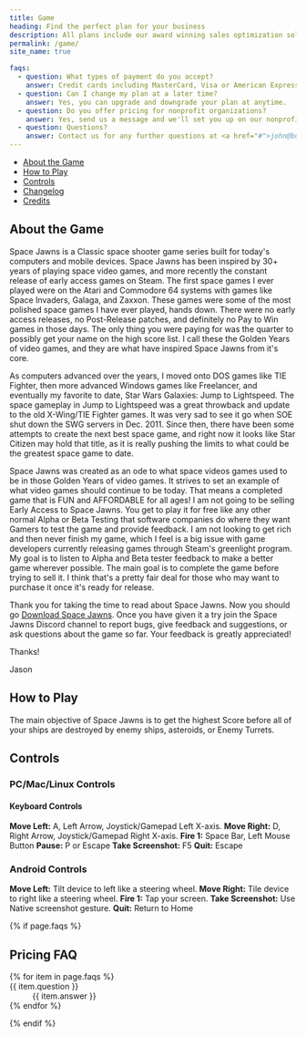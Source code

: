 ```yaml
---
title: Game
heading: Find the perfect plan for your business
description: All plans include our award winning sales optimization solution to track your sales in real time.
permalink: /game/
site_name: true

faqs:
  - question: What types of payment do you accept?
    answer: Credit cards including MasterCard, Visa or American Express.
  - question: Can I change my plan at a later time?
    answer: Yes, you can upgrade and downgrade your plan at anytime.
  - question: Do you offer pricing for nonprofit organizations?
    answer: Yes, send us a message and we'll set you up on our nonprofit pricing.
  - question: Questions?
    answer: Contact us for any further questions at <a href="#">john@business.com</a>.
---
```


<nav class="page-menu" role="navigation" aria-expanded="false" aria-label="Page menu">
  <ul>
    <li><a href="/about">About the Game</a><i class="fas fa-grip-lines-vertical"></i></li>
    <li><a href="/game#how-to-play">How to Play</a><i class="fas fa-grip-lines-vertical"></i></li>
    <li><a href="/game#controls">Controls</a><i class="fas fa-grip-lines-vertical"></i></li>
    <li><a href="/game#changelog">Changelog</a><i class="fas fa-grip-lines-vertical"></i></li>
    <li><a href="/game#credits">Credits</a><i class="fas fa-grip-lines-vertical"></i></li>
  </ul>
</nav>

<h2>About the Game</h2>

Space Jawns is a Classic space shooter game series built for today's computers and mobile devices. Space Jawns has been inspired by 30+ years of playing space video games, and more recently the constant release of early access games on Steam. The first space games I ever played were on the Atari and Commodore 64 systems with games like Space Invaders, Galaga, and Zaxxon. These games were some of the most polished space games I have ever played, hands down. There were no early access releases, no Post-Release patches, and definitely no Pay to Win games in those days. The only thing you were paying for was the quarter to possibly get your name on the high score list. I call these the Golden Years of video games, and they are what have inspired Space Jawns from it's core.

As computers advanced over the years, I moved onto DOS games like TIE Fighter, then more advanced Windows games like Freelancer, and eventually my favorite to date, Star Wars Galaxies: Jump to Lightspeed. The space gameplay in Jump to Lightspeed was a great throwback and update to the old X-Wing/TIE Fighter games. It was very sad to see it go when SOE shut down the SWG servers in Dec. 2011. Since then, there have been some attempts to create the next best space game, and right now it looks like Star Citizen may hold that title, as it is really pushing the limits to what could be the greatest space game to date.

Space Jawns was created as an ode to what space videos games used to be in those Golden Years of video games. It strives to set an example of what video games should continue to be today. That means a completed game that is FUN and AFFORDABLE for all ages! I am not going to be selling Early Access to Space Jawns. You get to play it for free like any other normal Alpha or Beta Testing that software companies do where they want Gamers to test the game and provide feedback. I am not looking to get rich and then never finish my game, which I feel is a big issue with game developers currently releasing games through Steam's greenlight program. My goal is to listen to Alpha and Beta tester feedback to make a better game wherever possible. The main goal is to complete the game before trying to sell it. I think that's a pretty fair deal for those who may want to purchase it once it's ready for release.

Thank you for taking the time to read about Space Jawns. Now you should go [Download Space Jawns](/download). Once you have given it a try join the Space Jawns Discord channel to report bugs, give feedback and suggestions, or ask questions about the game so far. Your feedback is greatly appreciated!

Thanks!

Jason

<h2 id="how-to-play">How to Play</h2>
The main objective of Space Jawns is to get the highest Score before all of your ships are destroyed by enemy ships, asteroids, or Enemy Turrets.

<h2 id="controls">Controls</h2>

### PC/Mac/Linux Controls

#### Keyboard Controls
**Move Left:** A, Left Arrow, Joystick/Gamepad Left X-axis.
**Move Right:** D, Right Arrow, Joystick/Gamepad Right X-axis.
**Fire 1:** Space Bar, Left Mouse Button
**Pause:** P or Escape
**Take Screenshot:** F5
**Quit:** Escape

### Android Controls

**Move Left:** Tilt device to left like a steering wheel.
**Move Right:** Tile device to right like a steering wheel.
**Fire 1:** Tap your screen.
**Take Screenshot:** Use Native screenshot gesture.
**Quit:** Return to Home

{% if page.faqs %}
  <h2>Pricing FAQ</h2>
  <dl class="faq">
    {% for item in page.faqs %}
      <div>
        <dt>{{ item.question }}</dt>
        <dd>{{ item.answer }}</dd>
      </div>
    {% endfor %}
  </dl>
{% endif %}
